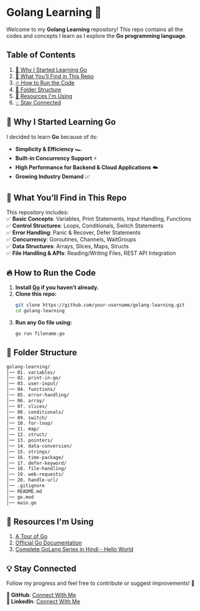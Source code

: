 # Golang Learning 🚀

Welcome to my **Golang Learning** repository! This repo contains all the codes and concepts I learn as I explore the **Go programming language**.

## Table of Contents

1. [📌 Why I Started Learning Go](#📌-why-i-started-learning-go)
2. [📖 What You’ll Find in This Repo](#📖-what-youll-find-in-this-repo)
3. [🔥 How to Run the Code](#🔥-how-to-run-the-code)
4. [📂 Folder Structure](#📂-folder-structure)
5. [📗 Resources I'm Using](#📗-resources-im-using)
6. [💡 Stay Connected](#💡-stay-connected)

## 📌 Why I Started Learning Go

I decided to learn **Go** because of its:

- **Simplicity & Efficiency** 🏎️
- **Built-in Concurrency Support** ⚡
- **High Performance for Backend & Cloud Applications** ☁️
- **Growing Industry Demand** 📈

## 📖 What You’ll Find in This Repo

This repository includes:  
✅ **Basic Concepts**: Variables, Print Statements, Input Handling, Functions  
✅ **Control Structures**: Loops, Conditionals, Switch Statements  
✅ **Error Handling**: Panic & Recover, Defer Statements  
✅ **Concurrency**: Goroutines, Channels, WaitGroups  
✅ **Data Structures**: Arrays, Slices, Maps, Structs  
✅ **File Handling & APIs**: Reading/Writing Files, REST API Integration

## 🔥 How to Run the Code

1. **Install [Go](https://go.dev/dl/) if you haven’t already.**
2. **Clone this repo:**
   ```bash
   git clone https://github.com/your-username/golang-learning.git
   cd golang-learning
   ```
3. **Run any Go file using:**
   ```bash
   go run filename.go
   ```

## 📂 Folder Structure

```bash
golang-learning/
│── 01. variables/
│── 02. print-in-go/
│── 03. user-input/
│── 04. functions/
│── 05. error-handling/
│── 06. array/
│── 07. slices/
│── 08. conditionals/
│── 09. switch/
│── 10. for-loop/
│── 11. map/
│── 12. struct/
│── 13. pointers/
│── 14. data-conversion/
│── 15. strings/
│── 16. time-package/
│── 17. defer-keyword/
│── 18. file-handling/
│── 19. web-requests/
│── 20. handle-url/
│── .gitignore
│── README.md
│── go.mod
│── main.go
```

## 📗 Resources I'm Using

1. [A Tour of Go](https://go.dev/tour/welcome/1)
2. [Official Go Documentation](https://go.dev/doc/)
3. [Complete GoLang Series in Hindi - Hello World](https://youtube.com/playlist?list=PLzjZaW71kMwSEVpdbHPr0nPo5zdzbDulm&si=IFdTWtEP2YJfjveF)

## 💡 Stay Connected

Follow my progress and feel free to contribute or suggest improvements! 🚀

**📌 GitHub**: [Connect With Me](https://github.com/SHIVAM-KUMAR-59) <br/>
**📌 LinkedIn**: [Connect With Me](www.linkedin.com/in/shivam-kumar-946614277)
